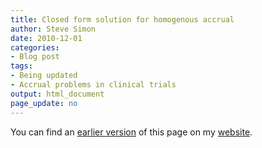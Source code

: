 ```yaml
---
title: Closed form solution for homogenous accrual
author: Steve Simon
date: 2010-12-01
categories:
- Blog post
tags:
- Being updated
- Accrual problems in clinical trials
output: html_document
page_update: no
---
```


You can find an [earlier version][sim1] of this page on my [website][sim2].

[sim1]: http://www.pmean.com/10/ClosedForm.html
[sim2]: http://www.pmean.com
